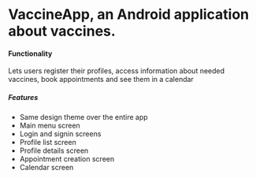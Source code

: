 # VaccineApp, an Android application about vaccines.
#### Functionality
Lets users register their profiles, access information about needed vaccines, book appointments and see them in a calendar

##### Features
- Same design theme over the entire app
- Main menu screen
- Login and signin screens
- Profile list screen
- Profile details screen
- Appointment creation screen
- Calendar screen
